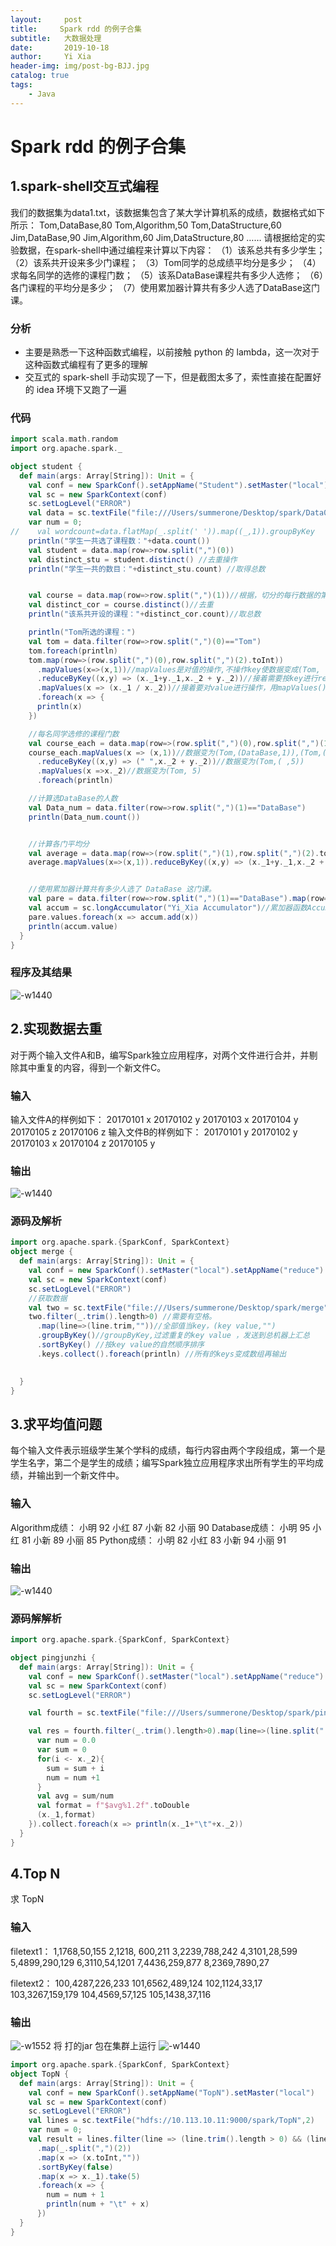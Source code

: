 ```yaml
---
layout:     post
title:     Spark rdd 的例子合集
subtitle:   大数据处理
date:       2019-10-18
author:     Yi Xia
header-img: img/post-bg-BJJ.jpg
catalog: true
tags:
    - Java
---
```

# Spark rdd 的例子合集
## 1.spark-shell交互式编程
我们的数据集为data1.txt，该数据集包含了某大学计算机系的成绩，数据格式如下所示：
Tom,DataBase,80
Tom,Algorithm,50
Tom,DataStructure,60
Jim,DataBase,90
Jim,Algorithm,60
Jim,DataStructure,80
……
请根据给定的实验数据，在spark-shell中通过编程来计算以下内容：
（1）该系总共有多少学生；
（2）该系共开设来多少门课程；
（3）Tom同学的总成绩平均分是多少；
（4）求每名同学的选修的课程门数；
（5）该系DataBase课程共有多少人选修；
（6）各门课程的平均分是多少；
（7）使用累加器计算共有多少人选了DataBase这门课。

### 分析
- 主要是熟悉一下这种函数式编程，以前接触 python 的 lambda，这一次对于这种函数式编程有了更多的理解
- 交互式的 spark-shell 手动实现了一下，但是截图太多了，索性直接在配置好的 idea 环境下又跑了一遍

### 代码
```scala
import scala.math.random
import org.apache.spark._

object student {
  def main(args: Array[String]): Unit = {
    val conf = new SparkConf().setAppName("Student").setMaster("local")
    val sc = new SparkContext(conf)
    sc.setLogLevel("ERROR")
    val data = sc.textFile("file:///Users/summerone/Desktop/spark/Data01.txt")
    var num = 0;
//    val wordcount=data.flatMap(_.split(' ')).map((_,1)).groupByKey
    println("学生一共选了课程数："+data.count())
    val student = data.map(row=>row.split(",")(0))
    val distinct_stu = student.distinct() //去重操作
    println("学生一共的数目："+distinct_stu.count) //取得总数


    val course = data.map(row=>row.split(",")(1))//根据，切分的每行数据的第二列进行map
    val distinct_cor = course.distinct()//去重
    println("该系共开设的课程："+distinct_cor.count)//取总数

    println("Tom所选的课程：")
    val tom = data.filter(row=>row.split(",")(0)=="Tom")
    tom.foreach(println)
    tom.map(row=>(row.split(",")(0),row.split(",")(2).toInt))
      .mapValues(x=>(x,1))//mapValues是对值的操作,不操作key使数据变成(Tom,（26,1）)
      .reduceByKey((x,y) => (x._1+y._1,x._2 + y._2))//接着需要按key进行reduce，让key合并当将Tom进行reduce后 这里的(x,y) 表示的是(26,1)(12,1)
      .mapValues(x => (x._1 / x._2))//接着要对value进行操作，用mapValues()就行啦
      .foreach(x => {
      println(x)
    })

    //每名同学选修的课程门数
    val course_each = data.map(row=>(row.split(",")(0),row.split(",")(1)))
    course_each.mapValues(x => (x,1))//数据变为(Tom,(DataBase,1)),(Tom,(Algorithm,1)),(Tom,(OperatingSystem,1)),(Tom,(Python,1)),(Tom,(Software,1))
      .reduceByKey((x,y) => (" ",x._2 + y._2))//数据变为(Tom,( ,5))
      .mapValues(x =>x._2)//数据变为(Tom, 5)
      .foreach(println)

    //计算选DataBase的人数
    val Data_num = data.filter(row=>row.split(",")(1)=="DataBase")
    println(Data_num.count())


    //计算各门平均分
    val average = data.map(row=>(row.split(",")(1),row.split(",")(2).toInt))
    average.mapValues(x=>(x,1)).reduceByKey((x,y) => (x._1+y._1,x._2 + y._2)).mapValues(x => (x._1 / x._2)).foreach(println)


    //使用累加器计算共有多少人选了 DataBase 这门课。
    val pare = data.filter(row=>row.split(",")(1)=="DataBase").map(row=>(row.split(",")(1),1))
    val accum = sc.longAccumulator("Yi_Xia Accumulator")//累加器函数Accumulator
    pare.values.foreach(x => accum.add(x))
    println(accum.value)
  }
}

```
### 程序及其结果
![-w1440](/img/blog_img/15726189633645.jpg)

## 2.实现数据去重
对于两个输入文件A和B，编写Spark独立应用程序，对两个文件进行合并，并剔除其中重复的内容，得到一个新文件C。
### 输入
输入文件A的样例如下：
20170101    x
20170102    y
20170103    x
20170104    y
20170105    z
20170106    z
输入文件B的样例如下：
20170101    y
20170102    y
20170103    x
20170104    z
20170105    y
### 输出
![-w1440](/img/blog_img/15732790075604.jpg)

### 源码及解析

```scala
import org.apache.spark.{SparkConf, SparkContext}
object merge {
  def main(args: Array[String]): Unit = {
    val conf = new SparkConf().setMaster("local").setAppName("reduce")
    val sc = new SparkContext(conf)
    sc.setLogLevel("ERROR")
    //获取数据
    val two = sc.textFile("file:///Users/summerone/Desktop/spark/merge")
    two.filter(_.trim().length>0) //需要有空格。
      .map(line=>(line.trim,""))//全部值当key，(key value,"")
      .groupByKey()//groupByKey,过滤重复的key value ，发送到总机器上汇总
      .sortByKey() //按key value的自然顺序排序
      .keys.collect().foreach(println) //所有的keys变成数组再输出
    

  }
}

```

## 3.求平均值问题
每个输入文件表示班级学生某个学科的成绩，每行内容由两个字段组成，第一个是学生名字，第二个是学生的成绩；编写Spark独立应用程序求出所有学生的平均成绩，并输出到一个新文件中。
### 输入
Algorithm成绩：
小明 92
小红 87
小新 82
小丽 90
Database成绩：
小明 95
小红 81
小新 89
小丽 85
Python成绩：
小明 82
小红 83
小新 94
小丽 91
### 输出
![-w1440](/img/blog_img/15732794596327.jpg)
### 源码解解析

```scala
import org.apache.spark.{SparkConf, SparkContext}

object pingjunzhi {
  def main(args: Array[String]): Unit = {
    val conf = new SparkConf().setMaster("local").setAppName("reduce")
    val sc = new SparkContext(conf)
    sc.setLogLevel("ERROR")

    val fourth = sc.textFile("file:///Users/summerone/Desktop/spark/pingjunzhi")

    val res = fourth.filter(_.trim().length>0).map(line=>(line.split(" ")(0).trim(),line.split(" ")(1).trim().toInt)).groupByKey().map(x => {
      var num = 0.0
      var sum = 0
      for(i <- x._2){
        sum = sum + i
        num = num +1
      }
      val avg = sum/num
      val format = f"$avg%1.2f".toDouble
      (x._1,format)
    }).collect.foreach(x => println(x._1+"\t"+x._2))
  }
}
```

## 4.Top N

求 TopN
### 输入
filetext1：
1,1768,50,155 2,1218, 600,211 3,2239,788,242 4,3101,28,599 5,4899,290,129 6,3110,54,12017,4436,259,877 8,2369,7890,27filetext2：
100,4287,226,233 101,6562,489,124 102,1124,33,17 103,3267,159,179 104,4569,57,125105,1438,37,116### 输出

![-w1552](/img/blog_img/15724234435017.jpg)将 打的jar 包在集群上运行
![-w1440](/img/blog_img/15724233597915.jpg)```scala
import org.apache.spark.{SparkConf, SparkContext}
object TopN {
  def main(args: Array[String]): Unit = {
    val conf = new SparkConf().setAppName("TopN").setMaster("local")
    val sc = new SparkContext(conf)
    sc.setLogLevel("ERROR")
    val lines = sc.textFile("hdfs://10.113.10.11:9000/spark/TopN",2)
    var num = 0;
    val result = lines.filter(line => (line.trim().length > 0) && (line.split(",").length == 4))
      .map(_.split(",")(2))
      .map(x => (x.toInt,""))
      .sortByKey(false)
      .map(x => x._1).take(5)
      .foreach(x => {
        num = num + 1
        println(num + "\t" + x)
      })
  }
}

```
